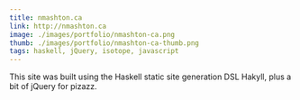 ```yaml
---
title: nmashton.ca
link: http://nmashton.ca
image: ./images/portfolio/nmashton-ca.png
thumb: ./images/portfolio/nmashton-ca-thumb.png
tags: haskell, jQuery, isotope, javascript
---
```


This site was built using the Haskell static site generation DSL Hakyll, plus a bit of jQuery for pizazz.
